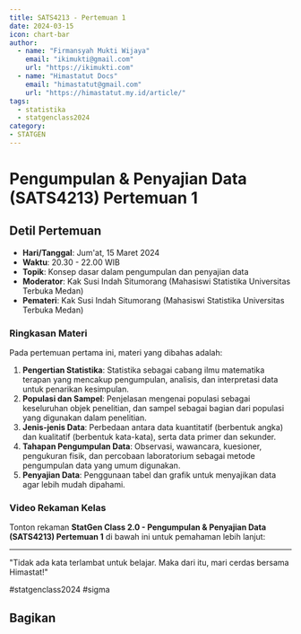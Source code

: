 ```yaml
--- 
title: SATS4213 - Pertemuan 1
date: 2024-03-15
icon: chart-bar
author:
  - name: "Firmansyah Mukti Wijaya"
    email: "ikimukti@gmail.com"
    url: "https://ikimukti.com"
  - name: "Himastatut Docs"
    email: "himastatut@gmail.com"
    url: "https://himastatut.my.id/article/"
tags:
  - statistika
  - statgenclass2024
category: 
- STATGEN
--- 
```


# Pengumpulan & Penyajian Data (SATS4213) Pertemuan 1

## Detil Pertemuan

- **Hari/Tanggal**: Jum'at, 15 Maret 2024  
- **Waktu**: 20.30 - 22.00 WIB  
- **Topik**: Konsep dasar dalam pengumpulan dan penyajian data  
- **Moderator**: Kak Susi Indah Situmorang (Mahasiswi Statistika Universitas Terbuka Medan)  
- **Pemateri**: Kak Susi Indah Situmorang (Mahasiswi Statistika Universitas Terbuka Medan)

### Ringkasan Materi
Pada pertemuan pertama ini, materi yang dibahas adalah:
1. **Pengertian Statistika**: Statistika sebagai cabang ilmu matematika terapan yang mencakup pengumpulan, analisis, dan interpretasi data untuk penarikan kesimpulan.
2. **Populasi dan Sampel**: Penjelasan mengenai populasi sebagai keseluruhan objek penelitian, dan sampel sebagai bagian dari populasi yang digunakan dalam penelitian.
3. **Jenis-jenis Data**: Perbedaan antara data kuantitatif (berbentuk angka) dan kualitatif (berbentuk kata-kata), serta data primer dan sekunder.
4. **Tahapan Pengumpulan Data**: Observasi, wawancara, kuesioner, pengukuran fisik, dan percobaan laboratorium sebagai metode pengumpulan data yang umum digunakan.
5. **Penyajian Data**: Penggunaan tabel dan grafik untuk menyajikan data agar lebih mudah dipahami.

### Video Rekaman Kelas
Tonton rekaman **StatGen Class 2.0 - Pengumpulan & Penyajian Data (SATS4213) Pertemuan 1** di bawah ini untuk pemahaman lebih lanjut:

<VidStack  
  src="https://www.youtube.com/watch?v=18b2zSt2ohU"  
  title="StatGen Class 2.0 - Pengumpulan & Penyajian Data (SATS4213) Pertemuan 1"
/>

--- 

"Tidak ada kata terlambat untuk belajar. Maka dari itu, mari cerdas bersama Himastat!"

#statgenclass2024 #sigma


## Bagikan
<Share colorful />
<GitContributors />
<GitChangelog />